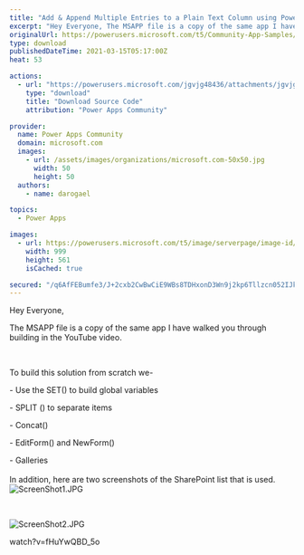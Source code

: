 ```yaml
---
title: "Add & Append Multiple Entries to a Plain Text Column using Power Apps"
excerpt: "Hey Everyone, The MSAPP file is a copy of the same app I have walked you through building in the YouTube video. To build this solution from scratch"
originalUrl: https://powerusers.microsoft.com/t5/Community-App-Samples/Add-amp-Append-Multiple-Entries-to-a-Plain-Text-Column-using/td-p/858938
type: download
publishedDateTime: 2021-03-15T05:17:00Z
heat: 53

actions:
  - url: "https://powerusers.microsoft.com/jgvjg48436/attachments/jgvjg48436/AppFeedbackGallery/766/1/Append%20In%20New%20and%20Edit%20Form.msapp"
    type: "download"
    title: "Download Source Code"
    attribution: "Power Apps Community"

provider:
  name: Power Apps Community
  domain: microsoft.com
  images:
    - url: /assets/images/organizations/microsoft.com-50x50.jpg
      width: 50
      height: 50
  authors:
    - name: darogael

topics:
  - Power Apps

images:
  - url: https://powerusers.microsoft.com/t5/image/serverpage/image-id/235082iB3369E52B3F54DA6/image-size/large?v=v2&px=999
    width: 999
    height: 561
    isCached: true

secured: "/q6AfFEBumfe3/J+2cxb2CwBwCiE9WBs8TDHxonD3Wn9j2kp6Tllzcn052IJkNV66uUXWWwaY250CGlBhOhso1AJLQLUZwAMsthrycLFd7s1X6g+tXS6xokxx6WZPzu71hhvgHzAXwT4JU2cU1Md9vlTv7yv03wrJxXA2pr9ihsprtWiznozogfFnT/fTBU3ZyMSF2F7I0El/JIlYbSc6WspLJbEBtEedchl7GoOAQgJeKy5oVQ+A+UQu7rv8jky7dAm2BlHiHVzycr4KQGXemmzDnalQvxzmpSS7LFCBz2NnE0k+QfD2r4QZ+2uxCNsk1WFh5weD5Y0/tgNOUYCbVHdjo+BTiF3X02KaiJb1DcFkODsJqEDopv4xSBTiB5aRFKYLMWScdQ9thIF+MWQnQ==;9yxwEyr9u2mLcFoyEuNdjg=="
---
```

<p><span>Hey Everyone,<br></span></p><p><span>The MSAPP file is a copy of the same app I have walked you through building in the YouTube video.&nbsp;</span></p><p>&nbsp;</p><p><span>To build this solution from scratch we- </span></p><p><span>- Use the SET() to build global variables </span></p><p><span>- SPLIT () to separate items </span></p><p><span>- Concat() </span></p><p><span>- EditForm() and NewForm() </span></p><p><span>- Galleries<br><br>In addition, here are two screenshots of the SharePoint list that is used.<br><span class="lia-inline-image-display-wrapper lia-image-align-inline" image-alt="ScreenShot1.JPG" style="width: 873px;"><img src="https://powerusers.microsoft.com/t5/image/serverpage/image-id/235080iE64E7FB65A20687B/image-size/large?v=v2&amp;px=999" role="button" title="ScreenShot1.JPG" alt="ScreenShot1.JPG" li-image-url="https://powerusers.microsoft.com/t5/image/serverpage/image-id/235080iE64E7FB65A20687B?v=v2" li-image-display-id="'235080iE64E7FB65A20687B'" li-message-uid="'858938'" li-messages-message-image="true" li-bindable="" class="lia-media-image" tabindex="0" li-bypass-lightbox-when-linked="true" li-use-hover-links="false"></span><br></span></p><p>&nbsp;</p><p><span><span class="lia-inline-image-display-wrapper lia-image-align-inline" image-alt="ScreenShot2.JPG" style="width: 768px;"><img src="https://powerusers.microsoft.com/t5/image/serverpage/image-id/235081i64F6188B9BA09005/image-size/large?v=v2&amp;px=999" role="button" title="ScreenShot2.JPG" alt="ScreenShot2.JPG" li-image-url="https://powerusers.microsoft.com/t5/image/serverpage/image-id/235081i64F6188B9BA09005?v=v2" li-image-display-id="'235081i64F6188B9BA09005'" li-message-uid="'858938'" li-messages-message-image="true" li-bindable="" class="lia-media-image" tabindex="0" li-bypass-lightbox-when-linked="true" li-use-hover-links="false"></span></span></p><p><span class="videoUrl hidden">watch?v=fHuYwQBD_5o</span></p>


